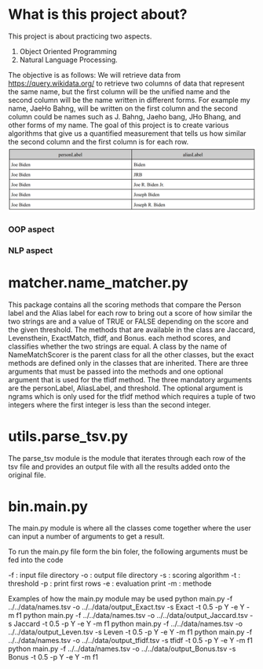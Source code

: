 # What is this project about?
This project is about practicing two aspects.

1. Object Oriented Programming
2. Natural Language Processing.

The objective is as follows:
We will retrieve data from https://query.wikidata.org/ to retrieve two columns of data that represent the same name, but the first column will be the unified name and the second column will be the name written in different forms. For example my name, JaeHo Bahng, will be written on the first column and the second column could be names such as J. Bahng, Jaeho bang, JHo Bhang, and other forms of my name. The goal of this project is to create various algorithms that give us a quantified measurement that tells us how similar the second column and the first column is for each row.
![](./images/dataset.png)


### OOP aspect


### NLP aspect

# matcher.name_matcher.py
This package contains all the scoring methods that compare the Person label and the Alias label for each row to bring out a score of how similar the two strings are and a value of TRUE or FALSE depending on the score and the given threshold.
The methods that are available in the class are Jaccard, Levensthein, ExactMatch, tfidf, and Bonus. each method scores, and classifies whether the two strings are equal.
A class by the name of NameMatchScorer is the parent class for all the other classes, but the exact methods are defined only in the classes that are inherited.
There are three arguments that must be passed into the methods and one optional argument that is used for the tfidf method. The three mandatory arguments are the personLabel, AliasLabel, and threshold. The optional argument is ngrams which is only used for the tfidf method which requires a tuple of two integers where the first integer is less than the second integer. 


# utils.parse_tsv.py
The parse_tsv module is the module that iterates through each row of the tsv file and provides an output file with all the results added onto the original file. 

# bin.main.py
The main.py module is where all the classes come together where the user can input a number of arguments to get a result. 


To run the main.py file form the bin foler, the following arguments must be fed into the code 

-f : input file directory
-o : output file directory
-s : scoring algorithm
-t : threshold
-p : print first rows
-e : evaluation print
-m : methode

Examples of how the main.py module may be used
python main.py -f ../../data/names.tsv -o ../../data/output_Exact.tsv -s Exact -t 0.5 -p Y -e Y -m f1
python main.py -f ../../data/names.tsv -o ../../data/output_Jaccard.tsv -s Jaccard -t 0.5 -p Y -e Y -m f1
python main.py -f ../../data/names.tsv -o ../../data/output_Leven.tsv -s Leven -t 0.5 -p Y -e Y -m f1
python main.py -f ../../data/names.tsv -o ../../data/output_tfidf.tsv -s tfidf -t 0.5 -p Y -e Y -m f1
python main.py -f ../../data/names.tsv -o ../../data/output_Bonus.tsv -s Bonus -t 0.5 -p Y -e Y -m f1
